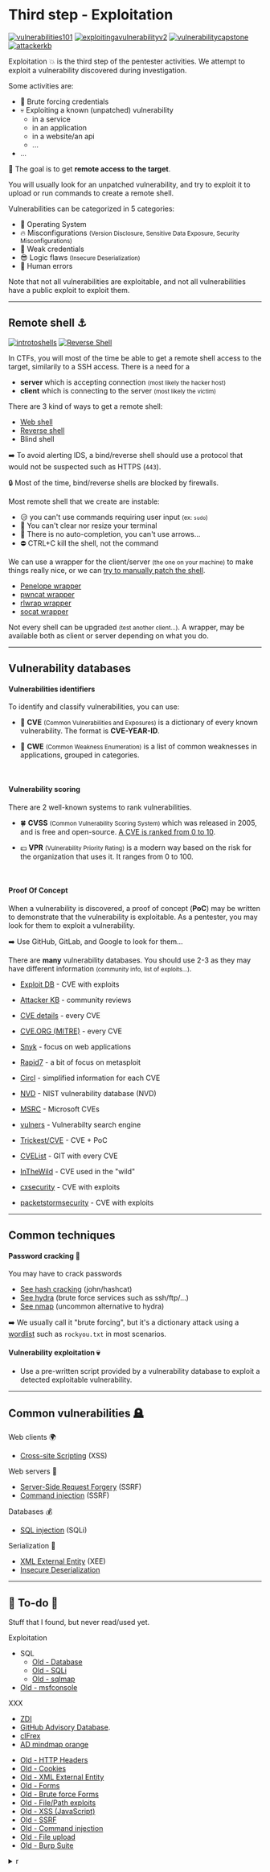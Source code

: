# Third step - Exploitation

[![vulnerabilities101](../../_badges/thm/vulnerabilities101.svg)](https://tryhackme.com/room/vulnerabilities101)
[![exploitingavulnerabilityv2](../../_badges/thmp/exploitingavulnerabilityv2.svg)](https://tryhackme.com/room/exploitingavulnerabilityv2)
[![vulnerabilitycapstone](../../_badges/thmp/vulnerabilitycapstone.svg)](https://tryhackme.com/room/vulnerabilitycapstone)
[![attackerkb](../../_badges/thm/attackerkb.svg)](https://tryhackme.com/room/attackerkb)

<div class="row row-cols-md-2"><div>

Exploitation 💥 is the third step of the pentester activities. We attempt to exploit a vulnerability discovered during investigation.

Some activities are:

* 🔑 Brute forcing credentials
* 💀 Exploiting a known (unpatched) vulnerability
  * in a service
  * in an application
  * in a website/an api
  * ...
* ...

📌 The goal is to get **remote access to the target**.
</div><div>

You will usually look for an unpatched vulnerability, and try to exploit it to upload or run commands to create a remote shell.

Vulnerabilities can be categorized in 5 categories:

* 🪸 Operating System
* 🔥 Misconfigurations <small>(Version Disclosure, Sensitive Data Exposure, Security Misconfigurations)</small>
* 🔏 Weak credentials
* 😎 Logic flaws <small>(Insecure Deserialization)</small>
* 🧑 Human errors

Note that not all vulnerabilities are exploitable, and not all vulnerabilities have a public exploit to exploit them.
</div></div>

<hr class="sep-both">

## Remote shell ⚓

[![introtoshells](../../_badges/thmp/introtoshells.svg)](https://tryhackme.com/room/introtoshells)
[![Reverse Shell](../../_badges/poat/reverse_shell.svg)](https://github.com/swisskyrepo/PayloadsAllTheThings/blob/master/Methodology%20and%20Resources/Reverse%20Shell%20Cheatsheet.md)

<div class="row row-cols-md-2"><div>

In CTFs, you will most of the time be able to get a remote shell access to the target, similarily to a SSH access. There is a need for a 

* **server** which is accepting connection <small>(most likely the hacker host)</small> 
* **client** which is connecting to the server <small>(most likely the victim)</small>

There are 3 kind of ways to get a remote shell:

* [Web shell](shell/web_shell.md)
* [Reverse shell](shell/reverse_shell.md)
* Blind shell

➡️ To avoid alerting IDS, a bind/reverse shell should use a protocol that would not be suspected such as HTTPS (`443`). 

🔒 Most of the time, bind/reverse shells are blocked by firewalls.
</div><div>

Most remote shell that we create are instable:

* 😥 you can't use commands requiring user input <small>(ex: `sudo`)</small>
* 🍃 You can't clear nor resize your terminal
* 🦥 There is no auto-completion, you can't use arrows...
* ⛔ CTRL+C kill the shell, not the command

We can use a wrapper for the client/server <small>(the one on your machine)</small> to make things really nice, or we can [try to manually patch the shell](shell/manual.md).

* [Penelope wrapper](shell/penelope.md)
* [pwncat wrapper](shell/pwncat.md)
* [rlwrap wrapper](shell/rlwrap.md)
* [socat wrapper](shell/socat.md)

Not every shell can be upgraded <small>(test another client...)</small>. A wrapper, may be available both as client or server depending on what you do.
</div></div>

<hr class="sep-both">

## Vulnerability databases

<div class="row row-cols-md-2 mt-4"><div>

#### Vulnerabilities identifiers

To identify and classify vulnerabilities, you can use:

* 📌 **CVE** <small>(Common Vulnerabilities and Exposures)</small> is a dictionary of every known vulnerability. The format is **CVE-YEAR-ID**.

* 📝 **CWE** <small>(Common Weakness Enumeration)</small> is a list of common weaknesses in applications, grouped in categories.

<br>

#### Vulnerability scoring

There are 2 well-known systems to rank vulnerabilities.

* 🍀 **CVSS** <small>(Common Vulnerability Scoring System)</small> which was released in 2005, and is free and open-source. [A CVE is ranked from 0 to 10](https://nvd.nist.gov/vuln-metrics/cvss/v3-calculator).

* 💵 **VPR** <small>(Vulnerability Priority Rating)</small> is a modern way based on the risk for the organization that uses it. It ranges from 0 to 100.

<br>

#### Proof Of Concept

When a vulnerability is discovered, a proof of concept (**PoC**) may be written to demonstrate that the vulnerability is exploitable. As a pentester, you may look for them to exploit a vulnerability.

➡️ Use GitHub, GitLab, and Google to look for them...
</div><div>

There are **many** vulnerability databases. You should use 2-3 as they may have different information <small>(community info, list of exploits...)</small>.

* [Exploit DB](db/exploit_db.md) - CVE with exploits

* [Attacker KB](db/attacker_kb.md) - community reviews

* [CVE details](db/cve_details.md) - every CVE

* [CVE.ORG (MITRE)](db/cve_org.md) - every CVE

* [Snyk](db/snyk.md) - focus on web applications

* [Rapid7](db/rapid7.md) - a bit of focus on metasploit

* [Circl](db/circl.md) - simplified information for each CVE

* [NVD](db/nvd.md) - NIST vulnerability database (NVD)

* [MSRC](db/msrc.md) - Microsoft CVEs

* [vulners](db/vulners.md) - Vulnerabilty search engine

* [Trickest/CVE](db/trickest_cve.md) - CVE + PoC

* [CVEList](db/cvelist.md) - GIT with every CVE

* [InTheWild](db/inthewild.md) - CVE used in the "wild"

* [cxsecurity](https://cxsecurity.com/) - CVE with exploits

* [packetstormsecurity](https://packetstormsecurity.com/files/tags/exploit/) - CVE with exploits

</div></div>

<hr class="sep-both">

## Common techniques

<div class="row row-cols-md-2"><div>

#### Password cracking 🔑

You may have to crack passwords

* [See hash cracking](/cybersecurity/cryptography/algorithms/hashing/index.md#hash-cracking) (john/hashcat)
* [See hydra](tools/hydra.md) (brute force services such as ssh/ftp/...)
* [See nmap](../s2.discovery/tools/nmap.md#brute-force-scripts) (uncommon alternative to hydra)

➡️ We usually call it "brute forcing", but it's a dictionary attack using a [wordlist](/cybersecurity/red-team/_knowledge/index.md#wordlists-) such as `rockyou.txt` in most scenarios.
</div><div>

#### Vulnerability exploitation 💀

* Use a pre-written script provided by a vulnerability database to exploit a detected exploitable vulnerability.
</div></div>

<hr class="sep-both">

## Common vulnerabilities 🪦

<div class="row row-cols-md-2 mt-4"><div>

Web clients 🌍

* [Cross-site Scripting](vulns/web/xss.md) (XSS)

Web servers 🏢

* [Server-Side Request Forgery](vulns/web/ssrf.md) (SSRF)
* [Command injection](vulns/injection/command.md) (SSRF)

Databases 💰

* [SQL injection](vulns/injection/sql.md) (SQLi)
</div><div>

Serialization 🧪

* [XML External Entity](vulns/serialization/xee.md) (XEE)
* [Insecure Deserialization](vulns/serialization/insecure.md)
</div></div>

<hr class="sep-both">

## 👻 To-do 👻

Stuff that I found, but never read/used yet.

<div class="row row-cols-md-2"><div>

Exploitation

* SQL
  * [Old - Database](/_kmp/_cybersecurity/exploitation/database/index.md)
  * [Old - SQLi](/_kmp/_cybersecurity/exploitation/database/sqli/index.md)
  * [Old - sqlmap](/_kmp/_cybersecurity/exploitation/database/sqlmap/index.md)
* [Old - msfconsole](/_kmp/_cybersecurity/exploitation/general/metasploit/msfconsole.md)

XXX

* [ZDI](https://www.zerodayinitiative.com/)
* [GitHub Advisory Database](https://github.com/advisories).
* [clFrex](https://cifrex.org/)
* [AD mindmap orange](https://orange-cyberdefense.github.io/ocd-mindmaps/)
</div><div>

* [Old - HTTP Headers](/_kmp/_cybersecurity/exploitation/web/others/headers.md)
* [Old - Cookies](/_kmp/_cybersecurity/exploitation/web/others/cookies.md)
* [Old - XML External Entity](/_kmp/_cybersecurity/exploitation/web/others/xml.md)
* [Old - Forms](/_kmp/_cybersecurity/exploitation/web/forms/index.md)
* [Old - Brute force Forms](/_kmp/_cybersecurity/exploitation/web/forms/bruteforce.md)
* [Old - File/Path exploits](/_kmp/_cybersecurity/exploitation/web/forms/file_path_exploits.md)
* [Old - XSS (JavaScript)](/_kmp/_cybersecurity/exploitation/web/forms/xss.md)
* [Old - SSRF](/_kmp/_cybersecurity/exploitation/web/forms/ssrf.md)
* [Old - Command injection](/_kmp/_cybersecurity/exploitation/web/forms/command_injection.md)
* [Old - File upload](/_kmp/_cybersecurity/exploitation/web/forms/file_upload.md)
* [Old - Burp Suite](/_kmp/_cybersecurity/exploitation/web/burpsuite/index.md)

<details class="details-n">
<summary>r</summary>

<div class="row row-cols-md-2"><div>

Applications

* Memory leaks
* Buffer Overflow
* Malicious iFrames
* HTTP 302 Redirect (Open Redirect?)
* File Upload (see the network request when uploading)
* Remote Command Execution
* Remote Code Execution

Databases

* SQL truncation

Configuration

* Too much details in errors
* [Session_fixation](https://en.wikipedia.org/wiki/Session_fixation)
* Encryption (BREACH/CRIME attacks)
* rootkit, bootkit

Insecure deserialization

* DoS with a recursive regular expression to parse
</div><div>

Sensitive files exposed

* KeePass KbDx

Other injections

* Server-Side Template Injection
* Fault injection
* [Email_injection](https://en.wikipedia.org/wiki/Email_injection)
* [HTTP_header_injection](https://en.wikipedia.org/wiki/HTTP_header_injection)
* XXE (API SOAP (DTD), disable it)

Authentication

* Weak or default credentials
* Password reuse
* Vulnerable to brute force
* Vulnerable reset password
* Authentication token in the URL
* Vulnerable security questions (unencrypted, easy to guess)
* Pass-The-Hash Attack
</div></div>

<div class="row row-cols-md-2"><div>

**Identification and Authentication Failure** 🔑

* The website does not prevent brute force
* The website allows users to use weak passwords
* The website does not encrypt passwords

<br>

**Broken Access Control** 📭 <small>(users can access files/URLs they shouldn't)</small>

* The principle of the least privilege is not applied correctly
* Someone can use someone else token/ID to do...
* A user can access "logged-only" pages without logging in
</div><div>

**Injections** 🪤

* There is insufficient or no validation at all
* There is insufficient or no sanitization at all

<p>&nbsp;</p>

**Cryptographic Failures** 🔓

* The server is using clear text
* The server allows/uses HTTP instead of HTTPS
* The server uses a weak cryptographic algorithm
</div></div>
</details>
</div></div>
